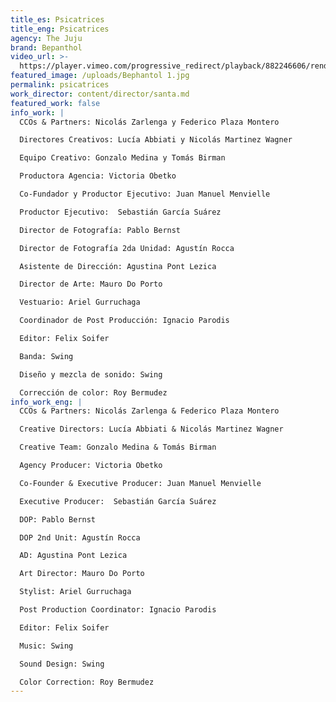 ```yaml
---
title_es: Psicatrices
title_eng: Psicatrices
agency: The Juju
brand: Bepanthol
video_url: >-
  https://player.vimeo.com/progressive_redirect/playback/882246606/rendition/1080p/file.mp4?loc=external&log_user=0&signature=d43fc11216b74d56ee3bc5bd5fe9fb44c64041d262c27305708f1188ea6fac9b
featured_image: /uploads/Bephantol 1.jpg
permalink: psicatrices
work_director: content/director/santa.md
featured_work: false
info_work: |
  CCOs & Partners: Nicolás Zarlenga y Federico Plaza Montero

  Directores Creativos: Lucía Abbiati y Nicolás Martinez Wagner

  Equipo Creativo: Gonzalo Medina y Tomás Birman

  Productora Agencia: Victoria Obetko

  Co-Fundador y Productor Ejecutivo: Juan Manuel Menvielle

  Productor Ejecutivo:  Sebastián García Suárez

  Director de Fotografía: Pablo Bernst

  Director de Fotografía 2da Unidad: Agustín Rocca

  Asistente de Dirección: Agustina Pont Lezica

  Director de Arte: Mauro Do Porto

  Vestuario: Ariel Gurruchaga

  Coordinador de Post Producción: Ignacio Parodis

  Editor: Felix Soifer

  Banda: Swing

  Diseño y mezcla de sonido: Swing

  Corrección de color: Roy Bermudez
info_work_eng: |
  CCOs & Partners: Nicolás Zarlenga & Federico Plaza Montero

  Creative Directors: Lucía Abbiati & Nicolás Martinez Wagner

  Creative Team: Gonzalo Medina & Tomás Birman

  Agency Producer: Victoria Obetko

  Co-Founder & Executive Producer: Juan Manuel Menvielle

  Executive Producer:  Sebastián García Suárez

  DOP: Pablo Bernst

  DOP 2nd Unit: Agustín Rocca

  AD: Agustina Pont Lezica

  Art Director: Mauro Do Porto

  Stylist: Ariel Gurruchaga

  Post Production Coordinator: Ignacio Parodis

  Editor: Felix Soifer

  Music: Swing

  Sound Design: Swing

  Color Correction: Roy Bermudez
---
```


